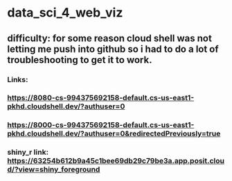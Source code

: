 # data_sci_4_web_viz

## difficulty: for some reason cloud shell was not letting me push into github so i had to do a lot of troubleshooting to get it to work.

### Links:

### https://8080-cs-994375692158-default.cs-us-east1-pkhd.cloudshell.dev/?authuser=0

### https://8000-cs-994375692158-default.cs-us-east1-pkhd.cloudshell.dev/?authuser=0&redirectedPreviously=true

### shiny_r link: https://63254b612b9a45c1bee69db29c79be3a.app.posit.cloud/?view=shiny_foreground
